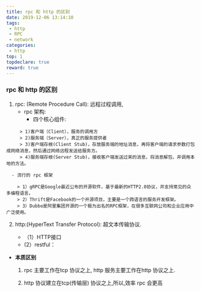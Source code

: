 ```yaml
---
title: rpc 和 http 的区别
date: 2019-12-06 13:14:10
tags:
 - http
 - RPC
 - network
categories:
 - http
top: 1
topdeclare: true
reward: true
---
```

### rpc 和 http 的区别 ###

1. rpc: (Remote Procedure Call): 远程过程调用,
    - rpc 架构:
      - 四个核心组件:

<!--more-->

         > 1)客户端（Client），服务的调用方
         > 2)服务端（Server），真正的服务提供者
         > 3)客户端存根(Client Stub)，存放服务端的地址消息，再将客户端的请求参数打包成网络消息，然后通过网络远程发送给服务方。
         > 4)服务端存根(Server Stub)，接收客户端发送过来的消息，将消息解包，并调用本地的方法。

      - 流行的 rpc 框架

        > 1）gRPC是Google最近公布的开源软件，基于最新的HTTP2.0协议，并支持常见的众多编程语言。
        > 2）Thrift是Facebook的一个开源项目，主要是一个跨语言的服务开发框架。
        > 3）Dubbo是阿里集团开源的一个极为出名的RPC框架，在很多互联网公司和企业应用中广泛使用。

2. http:(HyperText Transfer Protocol): 超文本传输协议.

    - （1）HTTP接口
    -  (2）restful：

- __本质区别__
    1. rpc 主要工作在tcp 协议之上, http 服务主要工作在http 协议之上.

    2. http 协议建立在tcp(传输层) 协议之上,所以,效率 rpc 会更高
